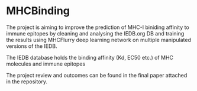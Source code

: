 # MHCBinding
The project is aiming to improve the prediction of MHC-I biniding affinity to immune epitopes 
by cleaning and analysing the IEDB.org DB and training the results using
MHCFlurry deep learning network on multiple manipulated versions 
of the IEDB.

The IEDB database holds the binding affinity (Kd, EC50 etc.) of MHC molecules and immune epitopes

The project review and outcomes can be found in the final paper attached in the repository.